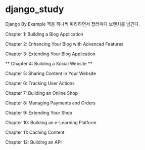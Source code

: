 # django_study

Django By Example 책을 하나씩 따라하면서 챕터마다 브랜치를 남긴다. 

 Chapter 1: Building a Blog Application
 
 Chapter 2: Enhancing Your Blog with Advanced Features
 
 Chapter 3: Extending Your Blog Application
 
 ** Chapter 4: Building a Social Website ** 
 
 Chapter 5: Sharing Content in Your Website
 
 Chapter 6: Tracking User Actions
 
 Chapter 7: Building an Online Shop
 
 Chapter 8: Managing Payments and Orders
 
 Chapter 9: Extending Your Shop
 
 Chapter 10: Building an e-Learning Platform
 
 Chapter 11: Caching Content
 
 Chapter 12: Building an API
